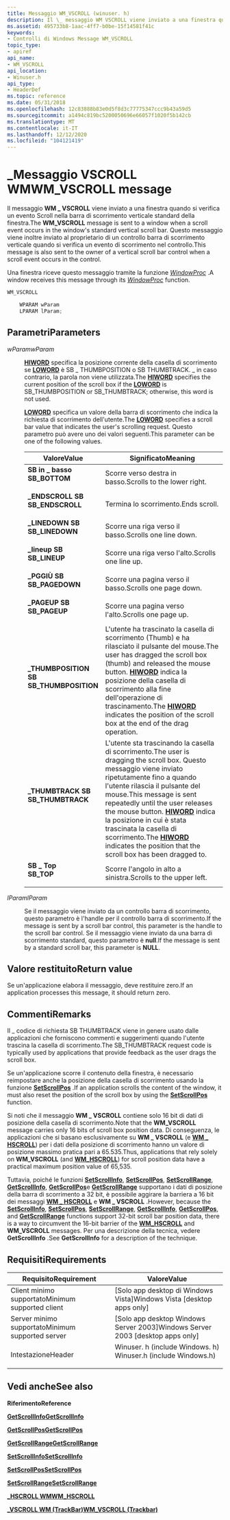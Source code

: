```yaml
---
title: Messaggio WM_VSCROLL (winuser. h)
description: Il \_ messaggio WM VSCROLL viene inviato a una finestra quando si verifica un evento Scroll nella barra di scorrimento verticale standard della finestra.
ms.assetid: 495733b8-1aac-4ff7-b0be-15f14581f41c
keywords:
- Controlli di Windows Message WM_VSCROLL
topic_type:
- apiref
api_name:
- WM_VSCROLL
api_location:
- Winuser.h
api_type:
- HeaderDef
ms.topic: reference
ms.date: 05/31/2018
ms.openlocfilehash: 12c83888b83e0d5f8d3c77775347ccc9b43a59d5
ms.sourcegitcommit: a1494c819bc5200050696e66057f1020f5b142cb
ms.translationtype: MT
ms.contentlocale: it-IT
ms.lasthandoff: 12/12/2020
ms.locfileid: "104121419"
---
```

# <a name="wm_vscroll-message"></a><span data-ttu-id="4ad0f-104">\_Messaggio VSCROLL WM</span><span class="sxs-lookup"><span data-stu-id="4ad0f-104">WM\_VSCROLL message</span></span>

<span data-ttu-id="4ad0f-105">Il messaggio **WM \_ VSCROLL** viene inviato a una finestra quando si verifica un evento Scroll nella barra di scorrimento verticale standard della finestra.</span><span class="sxs-lookup"><span data-stu-id="4ad0f-105">The **WM\_VSCROLL** message is sent to a window when a scroll event occurs in the window's standard vertical scroll bar.</span></span> <span data-ttu-id="4ad0f-106">Questo messaggio viene inoltre inviato al proprietario di un controllo barra di scorrimento verticale quando si verifica un evento di scorrimento nel controllo.</span><span class="sxs-lookup"><span data-stu-id="4ad0f-106">This message is also sent to the owner of a vertical scroll bar control when a scroll event occurs in the control.</span></span>

<span data-ttu-id="4ad0f-107">Una finestra riceve questo messaggio tramite la funzione [*WindowProc*](/previous-versions/windows/desktop/legacy/ms633573(v=vs.85)) .</span><span class="sxs-lookup"><span data-stu-id="4ad0f-107">A window receives this message through its [*WindowProc*](/previous-versions/windows/desktop/legacy/ms633573(v=vs.85)) function.</span></span>


```C++
WM_VSCROLL

    WPARAM wParam
    LPARAM lParam; 
```



## <a name="parameters"></a><span data-ttu-id="4ad0f-108">Parametri</span><span class="sxs-lookup"><span data-stu-id="4ad0f-108">Parameters</span></span>

<dl> <dt>

<span data-ttu-id="4ad0f-109">*wParam*</span><span class="sxs-lookup"><span data-stu-id="4ad0f-109">*wParam*</span></span> 
</dt> <dd>

<span data-ttu-id="4ad0f-110">[**HIWORD**](/previous-versions/windows/desktop/legacy/ms632657(v=vs.85)) specifica la posizione corrente della casella di scorrimento se [**LOWORD**](/previous-versions/windows/desktop/legacy/ms632659(v=vs.85)) è SB \_ THUMBPOSITION o SB THUMBTRACK. \_ in caso contrario, la parola non viene utilizzata.</span><span class="sxs-lookup"><span data-stu-id="4ad0f-110">The [**HIWORD**](/previous-versions/windows/desktop/legacy/ms632657(v=vs.85)) specifies the current position of the scroll box if the [**LOWORD**](/previous-versions/windows/desktop/legacy/ms632659(v=vs.85)) is SB\_THUMBPOSITION or SB\_THUMBTRACK; otherwise, this word is not used.</span></span>

<span data-ttu-id="4ad0f-111">[**LOWORD**](/previous-versions/windows/desktop/legacy/ms632659(v=vs.85)) specifica un valore della barra di scorrimento che indica la richiesta di scorrimento dell'utente.</span><span class="sxs-lookup"><span data-stu-id="4ad0f-111">The [**LOWORD**](/previous-versions/windows/desktop/legacy/ms632659(v=vs.85)) specifies a scroll bar value that indicates the user's scrolling request.</span></span> <span data-ttu-id="4ad0f-112">Questo parametro può avere uno dei valori seguenti.</span><span class="sxs-lookup"><span data-stu-id="4ad0f-112">This parameter can be one of the following values.</span></span>



| <span data-ttu-id="4ad0f-113">Valore</span><span class="sxs-lookup"><span data-stu-id="4ad0f-113">Value</span></span>                                                                                                                                                                  | <span data-ttu-id="4ad0f-114">Significato</span><span class="sxs-lookup"><span data-stu-id="4ad0f-114">Meaning</span></span>                                                                                                                                                                                                                   |
|------------------------------------------------------------------------------------------------------------------------------------------------------------------------|---------------------------------------------------------------------------------------------------------------------------------------------------------------------------------------------------------------------------|
| <span id="SB_BOTTOM"></span><span id="sb_bottom"></span><dl> <span data-ttu-id="4ad0f-115"><dt>**SB in \_ basso**</dt></span><span class="sxs-lookup"><span data-stu-id="4ad0f-115"><dt>**SB\_BOTTOM**</dt></span></span> </dl>                      | <span data-ttu-id="4ad0f-116">Scorre verso destra in basso.</span><span class="sxs-lookup"><span data-stu-id="4ad0f-116">Scrolls to the lower right.</span></span><br/>                                                                                                                                                                                    |
| <span id="SB_ENDSCROLL"></span><span id="sb_endscroll"></span><dl> <span data-ttu-id="4ad0f-117"><dt>**\_ENDSCROLL SB**</dt></span><span class="sxs-lookup"><span data-stu-id="4ad0f-117"><dt>**SB\_ENDSCROLL**</dt></span></span> </dl>             | <span data-ttu-id="4ad0f-118">Termina lo scorrimento.</span><span class="sxs-lookup"><span data-stu-id="4ad0f-118">Ends scroll.</span></span><br/>                                                                                                                                                                                                   |
| <span id="SB_LINEDOWN"></span><span id="sb_linedown"></span><dl> <span data-ttu-id="4ad0f-119"><dt>**\_LINEDOWN SB**</dt></span><span class="sxs-lookup"><span data-stu-id="4ad0f-119"><dt>**SB\_LINEDOWN**</dt></span></span> </dl>                | <span data-ttu-id="4ad0f-120">Scorre una riga verso il basso.</span><span class="sxs-lookup"><span data-stu-id="4ad0f-120">Scrolls one line down.</span></span><br/>                                                                                                                                                                                         |
| <span id="SB_LINEUP"></span><span id="sb_lineup"></span><dl> <span data-ttu-id="4ad0f-121"><dt>**\_lineup SB**</dt></span><span class="sxs-lookup"><span data-stu-id="4ad0f-121"><dt>**SB\_LINEUP**</dt></span></span> </dl>                      | <span data-ttu-id="4ad0f-122">Scorre una riga verso l'alto.</span><span class="sxs-lookup"><span data-stu-id="4ad0f-122">Scrolls one line up.</span></span><br/>                                                                                                                                                                                           |
| <span id="SB_PAGEDOWN"></span><span id="sb_pagedown"></span><dl> <span data-ttu-id="4ad0f-123"><dt>**\_PGGIÙ SB**</dt></span><span class="sxs-lookup"><span data-stu-id="4ad0f-123"><dt>**SB\_PAGEDOWN**</dt></span></span> </dl>                | <span data-ttu-id="4ad0f-124">Scorre una pagina verso il basso.</span><span class="sxs-lookup"><span data-stu-id="4ad0f-124">Scrolls one page down.</span></span><br/>                                                                                                                                                                                         |
| <span id="SB_PAGEUP"></span><span id="sb_pageup"></span><dl> <span data-ttu-id="4ad0f-125"><dt>**\_PAGEUP SB**</dt></span><span class="sxs-lookup"><span data-stu-id="4ad0f-125"><dt>**SB\_PAGEUP**</dt></span></span> </dl>                      | <span data-ttu-id="4ad0f-126">Scorre una pagina verso l'alto.</span><span class="sxs-lookup"><span data-stu-id="4ad0f-126">Scrolls one page up.</span></span><br/>                                                                                                                                                                                           |
| <span id="SB_THUMBPOSITION"></span><span id="sb_thumbposition"></span><dl> <span data-ttu-id="4ad0f-127"><dt>**\_THUMBPOSITION SB**</dt></span><span class="sxs-lookup"><span data-stu-id="4ad0f-127"><dt>**SB\_THUMBPOSITION**</dt></span></span> </dl> | <span data-ttu-id="4ad0f-128">L'utente ha trascinato la casella di scorrimento (Thumb) e ha rilasciato il pulsante del mouse.</span><span class="sxs-lookup"><span data-stu-id="4ad0f-128">The user has dragged the scroll box (thumb) and released the mouse button.</span></span> <span data-ttu-id="4ad0f-129">[**HIWORD**](/previous-versions/windows/desktop/legacy/ms632657(v=vs.85)) indica la posizione della casella di scorrimento alla fine dell'operazione di trascinamento.</span><span class="sxs-lookup"><span data-stu-id="4ad0f-129">The [**HIWORD**](/previous-versions/windows/desktop/legacy/ms632657(v=vs.85)) indicates the position of the scroll box at the end of the drag operation.</span></span><br/>                          |
| <span id="SB_THUMBTRACK"></span><span id="sb_thumbtrack"></span><dl> <span data-ttu-id="4ad0f-130"><dt>**\_THUMBTRACK SB**</dt></span><span class="sxs-lookup"><span data-stu-id="4ad0f-130"><dt>**SB\_THUMBTRACK**</dt></span></span> </dl>          | <span data-ttu-id="4ad0f-131">L'utente sta trascinando la casella di scorrimento.</span><span class="sxs-lookup"><span data-stu-id="4ad0f-131">The user is dragging the scroll box.</span></span> <span data-ttu-id="4ad0f-132">Questo messaggio viene inviato ripetutamente fino a quando l'utente rilascia il pulsante del mouse.</span><span class="sxs-lookup"><span data-stu-id="4ad0f-132">This message is sent repeatedly until the user releases the mouse button.</span></span> <span data-ttu-id="4ad0f-133">[**HIWORD**](/previous-versions/windows/desktop/legacy/ms632657(v=vs.85)) indica la posizione in cui è stata trascinata la casella di scorrimento.</span><span class="sxs-lookup"><span data-stu-id="4ad0f-133">The [**HIWORD**](/previous-versions/windows/desktop/legacy/ms632657(v=vs.85)) indicates the position that the scroll box has been dragged to.</span></span><br/> |
| <span id="SB_TOP"></span><span id="sb_top"></span><dl> <span data-ttu-id="4ad0f-134"><dt>**SB \_ Top**</dt></span><span class="sxs-lookup"><span data-stu-id="4ad0f-134"><dt>**SB\_TOP**</dt></span></span> </dl>                               | <span data-ttu-id="4ad0f-135">Scorre l'angolo in alto a sinistra.</span><span class="sxs-lookup"><span data-stu-id="4ad0f-135">Scrolls to the upper left.</span></span><br/>                                                                                                                                                                                     |



 

</dd> <dt>

<span data-ttu-id="4ad0f-136">*lParam*</span><span class="sxs-lookup"><span data-stu-id="4ad0f-136">*lParam*</span></span> 
</dt> <dd>

<span data-ttu-id="4ad0f-137">Se il messaggio viene inviato da un controllo barra di scorrimento, questo parametro è l'handle per il controllo barra di scorrimento.</span><span class="sxs-lookup"><span data-stu-id="4ad0f-137">If the message is sent by a scroll bar control, this parameter is the handle to the scroll bar control.</span></span> <span data-ttu-id="4ad0f-138">Se il messaggio viene inviato da una barra di scorrimento standard, questo parametro è **null**.</span><span class="sxs-lookup"><span data-stu-id="4ad0f-138">If the message is sent by a standard scroll bar, this parameter is **NULL**.</span></span>

</dd> </dl>

## <a name="return-value"></a><span data-ttu-id="4ad0f-139">Valore restituito</span><span class="sxs-lookup"><span data-stu-id="4ad0f-139">Return value</span></span>

<span data-ttu-id="4ad0f-140">Se un'applicazione elabora il messaggio, deve restituire zero.</span><span class="sxs-lookup"><span data-stu-id="4ad0f-140">If an application processes this message, it should return zero.</span></span>

## <a name="remarks"></a><span data-ttu-id="4ad0f-141">Commenti</span><span class="sxs-lookup"><span data-stu-id="4ad0f-141">Remarks</span></span>

<span data-ttu-id="4ad0f-142">Il \_ codice di richiesta SB THUMBTRACK viene in genere usato dalle applicazioni che forniscono commenti e suggerimenti quando l'utente trascina la casella di scorrimento.</span><span class="sxs-lookup"><span data-stu-id="4ad0f-142">The SB\_THUMBTRACK request code is typically used by applications that provide feedback as the user drags the scroll box.</span></span>

<span data-ttu-id="4ad0f-143">Se un'applicazione scorre il contenuto della finestra, è necessario reimpostare anche la posizione della casella di scorrimento usando la funzione [**SetScrollPos**](/windows/desktop/api/Winuser/nf-winuser-setscrollpos) .</span><span class="sxs-lookup"><span data-stu-id="4ad0f-143">If an application scrolls the content of the window, it must also reset the position of the scroll box by using the [**SetScrollPos**](/windows/desktop/api/Winuser/nf-winuser-setscrollpos) function.</span></span>

<span data-ttu-id="4ad0f-144">Si noti che il messaggio **WM \_ VSCROLL** contiene solo 16 bit di dati di posizione della casella di scorrimento.</span><span class="sxs-lookup"><span data-stu-id="4ad0f-144">Note that the **WM\_VSCROLL** message carries only 16 bits of scroll box position data.</span></span> <span data-ttu-id="4ad0f-145">Di conseguenza, le applicazioni che si basano esclusivamente su **WM \_ VSCROLL** (e [**WM \_ HSCROLL**](wm-hscroll.md)) per i dati della posizione di scorrimento hanno un valore di posizione massimo pratica pari a 65.535.</span><span class="sxs-lookup"><span data-stu-id="4ad0f-145">Thus, applications that rely solely on **WM\_VSCROLL** (and [**WM\_HSCROLL**](wm-hscroll.md)) for scroll position data have a practical maximum position value of 65,535.</span></span>

<span data-ttu-id="4ad0f-146">Tuttavia, poiché le funzioni [**SetScrollInfo**](/windows/desktop/api/Winuser/nf-winuser-setscrollinfo), [**SetScrollPos**](/windows/desktop/api/Winuser/nf-winuser-setscrollpos), [**SetScrollRange**](/windows/desktop/api/Winuser/nf-winuser-setscrollrange), [**GetScrollInfo**](/windows/desktop/api/Winuser/nf-winuser-getscrollinfo), [**GetScrollPos**](/windows/desktop/api/Winuser/nf-winuser-getscrollpos)e [**GetScrollRange**](/windows/desktop/api/Winuser/nf-winuser-getscrollrange) supportano i dati di posizione della barra di scorrimento a 32 bit, è possibile aggirare la barriera a 16 bit dei messaggi [**WM \_ HSCROLL**](wm-hscroll.md) e **WM \_ VSCROLL** .</span><span class="sxs-lookup"><span data-stu-id="4ad0f-146">However, because the [**SetScrollInfo**](/windows/desktop/api/Winuser/nf-winuser-setscrollinfo), [**SetScrollPos**](/windows/desktop/api/Winuser/nf-winuser-setscrollpos), [**SetScrollRange**](/windows/desktop/api/Winuser/nf-winuser-setscrollrange), [**GetScrollInfo**](/windows/desktop/api/Winuser/nf-winuser-getscrollinfo), [**GetScrollPos**](/windows/desktop/api/Winuser/nf-winuser-getscrollpos), and [**GetScrollRange**](/windows/desktop/api/Winuser/nf-winuser-getscrollrange) functions support 32-bit scroll bar position data, there is a way to circumvent the 16-bit barrier of the [**WM\_HSCROLL**](wm-hscroll.md) and **WM\_VSCROLL** messages.</span></span> <span data-ttu-id="4ad0f-147">Per una descrizione della tecnica, vedere **GetScrollInfo** .</span><span class="sxs-lookup"><span data-stu-id="4ad0f-147">See **GetScrollInfo** for a description of the technique.</span></span>

## <a name="requirements"></a><span data-ttu-id="4ad0f-148">Requisiti</span><span class="sxs-lookup"><span data-stu-id="4ad0f-148">Requirements</span></span>



| <span data-ttu-id="4ad0f-149">Requisito</span><span class="sxs-lookup"><span data-stu-id="4ad0f-149">Requirement</span></span> | <span data-ttu-id="4ad0f-150">Valore</span><span class="sxs-lookup"><span data-stu-id="4ad0f-150">Value</span></span> |
|-------------------------------------|----------------------------------------------------------------------------------------------------------|
| <span data-ttu-id="4ad0f-151">Client minimo supportato</span><span class="sxs-lookup"><span data-stu-id="4ad0f-151">Minimum supported client</span></span><br/> | <span data-ttu-id="4ad0f-152">\[Solo app desktop di Windows Vista\]</span><span class="sxs-lookup"><span data-stu-id="4ad0f-152">Windows Vista \[desktop apps only\]</span></span><br/>                                                           |
| <span data-ttu-id="4ad0f-153">Server minimo supportato</span><span class="sxs-lookup"><span data-stu-id="4ad0f-153">Minimum supported server</span></span><br/> | <span data-ttu-id="4ad0f-154">\[Solo app desktop Windows Server 2003\]</span><span class="sxs-lookup"><span data-stu-id="4ad0f-154">Windows Server 2003 \[desktop apps only\]</span></span><br/>                                                     |
| <span data-ttu-id="4ad0f-155">Intestazione</span><span class="sxs-lookup"><span data-stu-id="4ad0f-155">Header</span></span><br/>                   | <dl> <span data-ttu-id="4ad0f-156"><dt>Winuser. h (include Windows. h)</dt></span><span class="sxs-lookup"><span data-stu-id="4ad0f-156"><dt>Winuser.h (include Windows.h)</dt></span></span> </dl> |



## <a name="see-also"></a><span data-ttu-id="4ad0f-157">Vedi anche</span><span class="sxs-lookup"><span data-stu-id="4ad0f-157">See also</span></span>

<dl> <dt>

<span data-ttu-id="4ad0f-158">**Riferimento**</span><span class="sxs-lookup"><span data-stu-id="4ad0f-158">**Reference**</span></span>
</dt> <dt>

[<span data-ttu-id="4ad0f-159">**GetScrollInfo**</span><span class="sxs-lookup"><span data-stu-id="4ad0f-159">**GetScrollInfo**</span></span>](/windows/desktop/api/Winuser/nf-winuser-getscrollinfo)
</dt> <dt>

[<span data-ttu-id="4ad0f-160">**GetScrollPos**</span><span class="sxs-lookup"><span data-stu-id="4ad0f-160">**GetScrollPos**</span></span>](/windows/desktop/api/Winuser/nf-winuser-getscrollpos)
</dt> <dt>

[<span data-ttu-id="4ad0f-161">**GetScrollRange**</span><span class="sxs-lookup"><span data-stu-id="4ad0f-161">**GetScrollRange**</span></span>](/windows/desktop/api/Winuser/nf-winuser-getscrollrange)
</dt> <dt>

[<span data-ttu-id="4ad0f-162">**SetScrollInfo**</span><span class="sxs-lookup"><span data-stu-id="4ad0f-162">**SetScrollInfo**</span></span>](/windows/desktop/api/Winuser/nf-winuser-setscrollinfo)
</dt> <dt>

[<span data-ttu-id="4ad0f-163">**SetScrollPos**</span><span class="sxs-lookup"><span data-stu-id="4ad0f-163">**SetScrollPos**</span></span>](/windows/desktop/api/Winuser/nf-winuser-setscrollpos)
</dt> <dt>

[<span data-ttu-id="4ad0f-164">**SetScrollRange**</span><span class="sxs-lookup"><span data-stu-id="4ad0f-164">**SetScrollRange**</span></span>](/windows/desktop/api/Winuser/nf-winuser-setscrollrange)
</dt> <dt>

[<span data-ttu-id="4ad0f-165">**\_HSCROLL WM**</span><span class="sxs-lookup"><span data-stu-id="4ad0f-165">**WM\_HSCROLL**</span></span>](wm-hscroll.md)
</dt> <dt>

[<span data-ttu-id="4ad0f-166">**\_VSCROLL WM (TrackBar)**</span><span class="sxs-lookup"><span data-stu-id="4ad0f-166">**WM\_VSCROLL (Trackbar)**</span></span>](wm-vscroll--trackbar-.md)
</dt> </dl>

 

